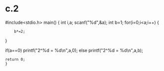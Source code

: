 # c.2
#include<stdio.h>
 main()
{
	int i,a;
	scanf("%d",&a);
	int b=1;
	for(i=0;i<a;i++)
	{
	            
		b*=2;
}
    
  
  if(a==0)
  printf("2^%d = %d\n",a,0);
  else 
  printf("2^%d = %d\n",a,b);
  
	return 0;	
	}
